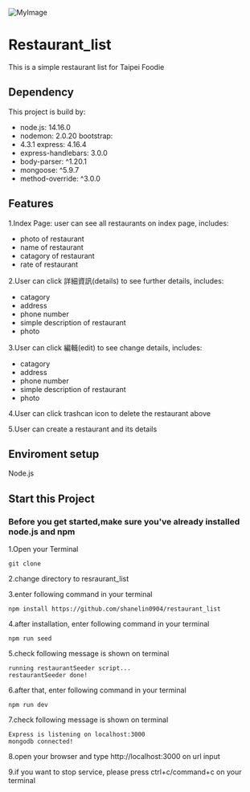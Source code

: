 ![MyImage](https://scontent.ftpe3-1.fna.fbcdn.net/v/t39.30808-6/310108649_5494636220631345_2144659569944538085_n.jpg?_nc_cat=104&ccb=1-7&_nc_sid=730e14&_nc_ohc=xWVhSlHgMSsAX_4XbPr&_nc_ht=scontent.ftpe3-1.fna&oh=00_AT974Fh5GotM0Dz-Y5fvIzQz4d8Yym7OnIMoxAZpyVhmHw&oe=634E7D05)
# Restaurant_list
This is a simple restaurant list for Taipei Foodie
##  Dependency
This project is build by: 
* node.js: 14.16.0 
* nodemon: 2.0.20 bootstrap: 
* 4.3.1 express: 4.16.4 
* express-handlebars: 3.0.0 
* body-parser: ^1.20.1 
* mongoose: ^5.9.7 
* method-override: ^3.0.0
##  Features
1.Index Page: user can see all restaurants on index page, includes:
 * photo of restaurant
 * name of restaurant
 * catagory of restaurant
 * rate of restaurant


2.User can click 詳細資訊(details) to see further details, includes:
 * catagory
 * address
 * phone number
 * simple description of restaurant
 * photo
 
 3.User can click 編輯(edit) to see change details, includes:
 * catagory
 * address
 * phone number
 * simple description of restaurant
 * photo
 
 4.User can click trashcan icon to delete the restaurant above
 
 5.User can create a restaurant and its details

## Enviroment setup
Node.js
## Start this Project
### Before you get started,make sure you've already installed node.js and npm
1.Open your Terminal
```
git clone 
```
2.change directory to resraurant_list

3.enter following command in your terminal
```
npm install https://github.com/shanelin0904/restaurant_list
```
4.after installation, enter following command in your terminal
```
npm run seed
```
5.check following message is shown on terminal
```
running restaurantSeeder script...
restaurantSeeder done!
```
6.after that, enter following command in your terminal
```
npm run dev
```

7.check following message is shown on terminal
```
Express is listening on localhost:3000
mongodb connected!
```
8.open your browser and type http://localhost:3000 on url input

9.if you want to stop service, please press ctrl+c/command+c on your terminal

